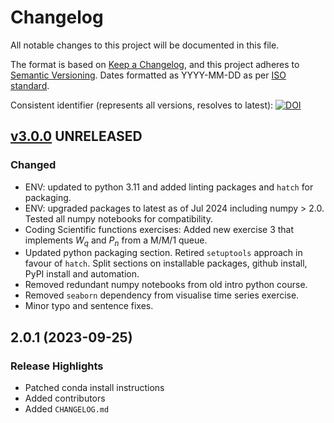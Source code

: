 # Changelog

All notable changes to this project will be documented in this file.

The format is based on [Keep a Changelog](https://keepachangelog.com/en/1.1.0/),
and this project adheres to [Semantic Versioning](https://semver.org/spec/v2.0.0.html). Dates formatted as YYYY-MM-DD as per [ISO standard](https://www.iso.org/iso-8601-date-and-time-format.html).

Consistent identifier (represents all versions, resolves to latest): [![DOI](https://zenodo.org/badge/DOI/10.5281/zenodo.10026326.svg)](https://doi.org/10.5281/zenodo.10026326)

## [v3.0.0]() UNRELEASED

### Changed

* ENV: updated to python 3.11 and added linting packages and `hatch` for packaging.
* ENV: upgraded packages to latest as of Jul 2024 including numpy > 2.0. Tested all numpy notebooks for compatibility.
* Coding Scientific functions exercises: Added new exercise 3 that implements $W_q$ and $P_n$ from a M/M/1 queue.
* Updated python packaging section.  Retired `setuptools` approach in favour of `hatch`. Split sections on installable packages, github install, PyPI install and automation.
* Removed redundant numpy notebooks from old intro python course.
* Removed `seaborn` dependency from visualise time series exercise.
* Minor typo and sentence fixes.

###

## 2.0.1 (2023-09-25) 

### Release Highlights

* Patched conda install instructions
* Added contributors
* Added `CHANGELOG.md`
